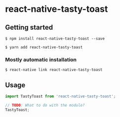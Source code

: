 # react-native-tasty-toast

## Getting started

`$ npm install react-native-tasty-toast --save`

`$ yarn add react-native-tasty-toast`

### Mostly automatic installation

`$ react-native link react-native-tasty-toast`

## Usage

```javascript
import TastyToast from 'react-native-tasty-toast';

// TODO: What to do with the module?
TastyToast;
```
